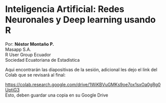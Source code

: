 # Inteligencia Artificial: Redes Neuronales y Deep learning usando R

Por: **Néstor Montaño P.**   
Masapp S.A.   
R User Group Ecuador  
Sociedad Ecuatoriana de Estadística  

Aqui encontrarán las diapositivas de la sesión, adicional les dejo el link del Colab que se revisará al final:  

https://colab.research.google.com/drive/1WiKBVuGMKs9oe7ox1sxOa0gRg0UptjG3  
Esto, deben guardar una copia en su Google Drive
